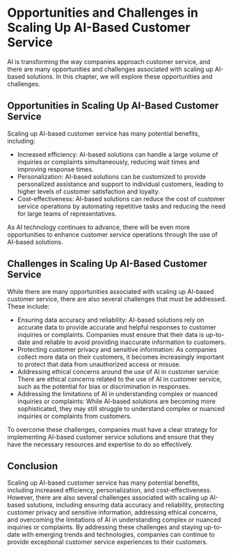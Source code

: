 Opportunities and Challenges in Scaling Up AI-Based Customer Service
===============================================================================================================

AI is transforming the way companies approach customer service, and there are many opportunities and challenges associated with scaling up AI-based solutions. In this chapter, we will explore these opportunities and challenges.

Opportunities in Scaling Up AI-Based Customer Service
-----------------------------------------------------

Scaling up AI-based customer service has many potential benefits, including:

* Increased efficiency: AI-based solutions can handle a large volume of inquiries or complaints simultaneously, reducing wait times and improving response times.
* Personalization: AI-based solutions can be customized to provide personalized assistance and support to individual customers, leading to higher levels of customer satisfaction and loyalty.
* Cost-effectiveness: AI-based solutions can reduce the cost of customer service operations by automating repetitive tasks and reducing the need for large teams of representatives.

As AI technology continues to advance, there will be even more opportunities to enhance customer service operations through the use of AI-based solutions.

Challenges in Scaling Up AI-Based Customer Service
--------------------------------------------------

While there are many opportunities associated with scaling up AI-based customer service, there are also several challenges that must be addressed. These include:

* Ensuring data accuracy and reliability: AI-based solutions rely on accurate data to provide accurate and helpful responses to customer inquiries or complaints. Companies must ensure that their data is up-to-date and reliable to avoid providing inaccurate information to customers.
* Protecting customer privacy and sensitive information: As companies collect more data on their customers, it becomes increasingly important to protect that data from unauthorized access or misuse.
* Addressing ethical concerns around the use of AI in customer service: There are ethical concerns related to the use of AI in customer service, such as the potential for bias or discrimination in responses.
* Addressing the limitations of AI in understanding complex or nuanced inquiries or complaints: While AI-based solutions are becoming more sophisticated, they may still struggle to understand complex or nuanced inquiries or complaints from customers.

To overcome these challenges, companies must have a clear strategy for implementing AI-based customer service solutions and ensure that they have the necessary resources and expertise to do so effectively.

Conclusion
----------

Scaling up AI-based customer service has many potential benefits, including increased efficiency, personalization, and cost-effectiveness. However, there are also several challenges associated with scaling up AI-based solutions, including ensuring data accuracy and reliability, protecting customer privacy and sensitive information, addressing ethical concerns, and overcoming the limitations of AI in understanding complex or nuanced inquiries or complaints. By addressing these challenges and staying up-to-date with emerging trends and technologies, companies can continue to provide exceptional customer service experiences to their customers.
